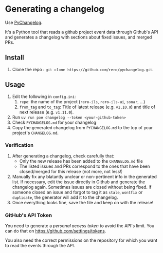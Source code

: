 # Generating a changelog

Use [PyChangelog][1].

It's a Python tool that reads a github project event data through Github's
API and generates a changelog with sections about fixed issues, and merged PRs.

[1]: https://github.com/rero/pychangelog

## Install

1. Clone the repo : `git clone https://github.com/rero/pychangelog.git`.

## Usage

1. Edit the following in `config.ini`:
   1. `repo`: the name of the project (`rero-ils`, `rero-ils-ui`, `sonar`, ...)
   2. `from_tag` and `to_tag`: Title of latest release (e.g. `v1.10.0`) and
   title of next release (e.g. `v1.11.0`).
2. Run `uv run poe changelog --token <your-github-token>`
3. Check `PYCHANGELOG.md` for your changelog
4. Copy the generated changelog from `PYCHANGELOG.md` to the top of your
project's `CHANGELOG.md`.

### Verification

1. After generating a changelog, check carefully that:
   * Only the new release has been added to the `CHANGELOG.md` file
   * The listed issues and PRs correspond to the ones that have been
   closed/merged for this release (not more, not less!)
1. Manually fix any blatantly unclear or non-pertinent info in the generated
list. If necessary, edit the issue directly in Github and generate the
changelog again. Sometimes issues are closed without being fixed. If someone
closed an issue and forgot to tag it as `stale`, `wontfix` or `duplicate`, the
generator will add it to the changelog.
1. Once everything looks fine, save the file and keep on with the release!

### GitHub's API Token

You need to generate a *personal access token* to avoid the API's limit. You
can do that on <https://github.com/settings/tokens>.

You also need the correct permissions on the repository for which you want to
read the events through the API.
